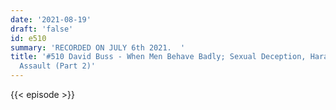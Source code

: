 ```yaml
---
date: '2021-08-19'
draft: 'false'
id: e510
summary: 'RECORDED ON JULY 6th 2021.  '
title: '#510 David Buss - When Men Behave Badly; Sexual Deception, Harassment, and
  Assault (Part 2)'
---
```

{{< episode >}}
